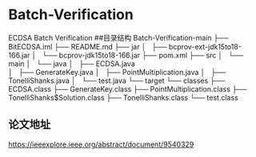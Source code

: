 # Batch-Verification
ECDSA Batch Verification
##目录结构
Batch-Verification-main
├── BitECDSA.iml
├── README.md
├── jar
│   ├── bcprov-ext-jdk15to18-166.jar
│   └── bcprov-jdk15to18-166.jar
├── pom.xml
├── src
│   └── main
│       └── java
│           ├── ECDSA.java   
│           ├── GenerateKey.java
│           ├── PointMultiplication.java
│           ├── TonelliShanks.java
│           └── test.java
└── target
    └── classes
        ├── ECDSA.class
        ├── GenerateKey.class
        ├── PointMultiplication.class
        ├── TonelliShanks$Solution.class
        ├── TonelliShanks.class
        └── test.class
## 论文地址
<https://ieeexplore.ieee.org/abstract/document/9540329>

